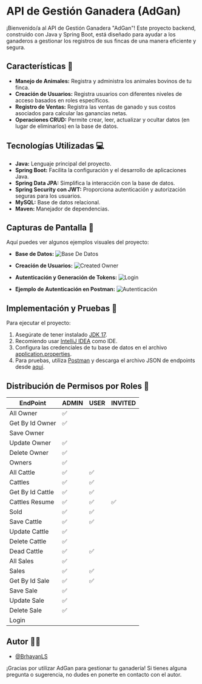 # API de Gestión Ganadera (AdGan)

¡Bienvenido/a al API de Gestión Ganadera "AdGan"! Este proyecto backend, construido con Java y Spring Boot, está diseñado para ayudar a los ganaderos a gestionar los registros de sus fincas de una manera eficiente y segura.

## Características 🐄

- **Manejo de Animales:** Registra y administra los animales bovinos de tu finca.
- **Creación de Usuarios:** Registra usuarios con diferentes niveles de acceso basados en roles específicos.
- **Registro de Ventas:** Registra las ventas de ganado y sus costos asociados para calcular las ganancias netas.
- **Operaciones CRUD:** Permite crear, leer, actualizar y ocultar datos (en lugar de eliminarlos) en la base de datos.

## Tecnologías Utilizadas 💻

- **Java:** Lenguaje principal del proyecto.
- **Spring Boot:** Facilita la configuración y el desarrollo de aplicaciones Java.
- **Spring Data JPA:** Simplifica la interacción con la base de datos.
- **Spring Security con JWT:** Proporciona autenticación y autorización seguras para los usuarios.
- **MySQL:** Base de datos relacional.
- **Maven:** Manejador de dependencias.

## Capturas de Pantalla 📸

Aquí puedes ver algunos ejemplos visuales del proyecto:

- **Base de Datos:**
![Base De Datos](https://github.com/BrhayanLS/adgan/blob/main/src/main/resources/Screenshots/Base%20de%20datos.png)

- **Creación de Usuarios:**
![Created Owner](https://github.com/BrhayanLS/adgan/blob/main/src/main/resources/Screenshots/Prueba%20SaveOwner.png)

- **Autenticación y Generación de Tokens:**
![Login](https://github.com/BrhayanLS/adgan/blob/main/src/main/resources/Screenshots/Prueba%20Login.png)

- **Ejemplo de Autenticación en Postman:**
![Autenticación](https://github.com/BrhayanLS/adgan/blob/main/src/main/resources/Screenshots/Autenticacion.png)

## Implementación y Pruebas 🚀

Para ejecutar el proyecto:

1. Asegúrate de tener instalado [JDK 17](https://adoptium.net/es/temurin/releases/?os=any&package=jdk&version=17).
2. Recomiendo usar [IntelliJ IDEA](https://www.jetbrains.com/es-es/idea/download/?section=windows) como IDE.
3. Configura las credenciales de tu base de datos en el archivo [application.properties](https://github.com/BrhayanLS/adgan/blob/main/src/main/resources/application.properties).
4. Para pruebas, utiliza [Postman](https://www.postman.com/downloads/) y descarga el archivo JSON de endpoints desde [aquí](https://github.com/BrhayanLS/adgan/tree/main/src/main/resources/postman).

## Distribución de Permisos por Roles 🔑

| EndPoint           | ADMIN | USER | INVITED |
| ------------------ | ----- | ---- | ------- |
| All Owner       |  ✅   |      |         |
| Get By Id Owner |  ✅   |      |         |
| Save Owner      |       |       |         |
| Update Owner    |  ✅   |      |         |
| Delete Owner    |  ✅   |      |         |
| Owners          |  ✅   |      |         |
| All Cattle      |  ✅   |  ✅  |         |
| Cattles         |  ✅   |  ✅  |         |
| Get By Id Cattle|  ✅   |  ✅  |         |
| Cattles Resume  |  ✅   |  ✅  |    ✅   |
| Sold            |  ✅   |  ✅  |         |
| Save Cattle     |  ✅   |  ✅  |         |
| Update Cattle   |  ✅   |      |         |
| Delete Cattle   |  ✅   |      |         |
| Dead Cattle     |  ✅   |  ✅  |         |
| All Sales       |  ✅   |      |         |
| Sales           |  ✅   |  ✅  |         |
| Get By Id Sale  |  ✅   |  ✅  |         |
| Save Sale       |  ✅   |      |         |
| Update Sale     |  ✅   |      |         |
| Delete Sale     |  ✅   |      |         |
| Login           |       |      |         |

## Autor 👨‍💻

- [@BrhayanLS](https://github.com/BrhayanLS)

¡Gracias por utilizar AdGan para gestionar tu ganadería! Si tienes alguna pregunta o sugerencia, no dudes en ponerte en contacto con el autor.
